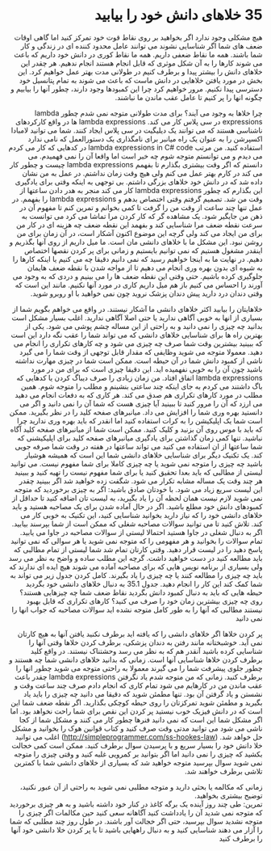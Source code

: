 <div dir='rtl'>
  <h1>
  35 خلاهای دانش خود را بیابید
  </h1>
  <p>
    هیچ مشکلی وجود ندارد اگر بخواهید بر روی نقاط قوت خود تمرکز کنید اما گاهی اوقات ضعف های شما اگر شناسایی نشوند می توانند عامل محدود کننده ای در زندگی و کار شما باشند. همه ما نقاط ضعفی داریم. همه ما نقاط کوری در دانش خود داریم که باعث می شوند کارها را به آن شکل موثری که قابل انجام هستند انجام ندهیم. هر چقدر این خلاهای دانش را بیشتر پیدا و برطرف کنیم در طولانی مدت بهتر عمل خواهیم کرد.
این بخش در مورد یافتن خلاهایی در دانش ماست که باعث می شوند به تمام پتانسیل خود دسترسی پیدا نکنیم. مرور خواهیم کرد چرا این کمبودها وجود دارند، چطور آنها را بیابیم و چگونه انها را پر کنیم تا عامل عقب ماندن ما نباشند.

چرا خلاها به وجود می آیند؟
برای مدت طولانی متوجه نمی شدم چطور lambda expressions در سی پلاس کار می کند. lambda expressions ها در واقع کارکردهای ناشناسی هستند که می توانند یک دیلیگیت در سی پلاس ایجاد کنند.  شما می توانید لامبادا اکسپرشن را به عنوان یک راه میانبر برای نامگذاری یک دستورالعمل که نامی ندارد استفاده کنید.
من مرتب lambda expressions in C# code در کدهایی که کار می کردم می دیدم و می توانستم متوجه شوم چه خبر است اما واقعا  آن را نمی فهمیدم. می دانستم که اگر وقت بیشتری بگذارم تا بفهمم lambda expressions چیست و چطور کار می کند در کارم بهتر عمل می کنم ولی هیچ وقت زمان نداشتم.
در عمل به من نشان داده شد که در دانش خود خلاهای بزرگی داشتم. بی توجهی به اینکه وقتی برای یادگیری این بگذارم که چطور  lambda expressions  کار می کند منجر به هدر دادن ساعتها از وقت من شد. تصمیم گرفتم وقتی اختصاص بدهم و lambda expressions را بفهمم. در عمل تنها چند ساعت از وقت من را گرفت تا کمی بخوانم و تمرین کنم تا مفهوم آن در ذهن من جایگیر شود.
یک مشاهده گر که کار کردن مرا تماشا می کرد می توانست به سرعت نقطه ضعف مرا شناسایی کند و بفهمد این نقطه ضعف چه هزینه ای در کار من برای من ایجاد می کند ولی گرچه این موضوع اکنون آشکار است، در آن زمان برای من روشن نبود.
این مشکل ما با خلاهای دانشی مان است. ما میل داریم از روی آنها بگذریم و اینقدر مشغول هستیم که نمی توانیم بایستیم و زمانی برای پر کردن نقصها اختصاص دهیم. در نهایت ما به اینجا خواهیم رسید که نمی دانیم دقیقا چه می کنیم  یا اینکه کارها را به شیوه ای بدون بهره وری انجام می دهیم تا از مواجه شدن با نقطه ضعف هایمان جلوگیری کرده باشیم. 
حتی وقتی این نقطه ضعف ها را می بینیم و دردی که به وجود می آورند را احساس می کنیم باز هم میل داریم کاری در مورد آنها نکنیم. مانند این است که وقتی دندان درد دارید پیش دندان پزشک نروید چون نمی خواهید با او روبرو شوید.

خلاهایتان را بیابید
اکثر خلاهای دانشی ما آشکار نیستند. در واقع می خواهم بگویم شما از بسیاری از انها به خوبی آگاهی ندارید یا حتی اصلا آگاهی ندارید. اغلب بسیار مشکل است بدانید چه چیزی را نمی دانید و به راحتی از این مساله چشم پوشی می شود.
یکی از بهترین راه ها برای شناسایی خلاهای دانشی که می تواند شما را عقب نگه دارد این است که ببینید بیشترین وقت شما صرف چه چیزی می شود و چه کارهای تکراری را انجام می دهید. معمولا متوجه می شوید وظایفی که مقدار قابل توجهی از وقت شما را می گیرد ناشی از کمبود دانش شما در آن حیطه است. ممکن است شما در چیزی مهارت نداشته باشید چون آن را به خوبی نفهمیده اید. این دقیقا چیزی است که برای من در مورد lambda expressions اتفاق افتاد. من زمان زیادی را صرف دیباگ کردن یا کدهایی که باگ داشتند می کردم به جای اینکه چند ساعتی بنشینم و مطلب را متوجه شوم.
همین مطلب در مورد کارهای تکراری هم صدق می کند. هر کاری که به دفعات انجام می دهید می ارزد که آن را مرور کنید تا ببینید آیا چیزی هست که شما آن را نمی دانید و اگر می دانستید بهره وری شما را افزایش می داد. میانبرهای صفحه کلید را در نظر بگیرید. ممکن است شما یک اپلیکیشن را به کرات استفاده کنید اما انقدر که باید بهره وری ندارید چرا که باید با موس روی آن بزنید و کلیک کنید. ممکن است شما از میانبرهای صفحه کلید آگاه نباشید. تنها کمی زمان گذاشتن برای یادگیری میانبرهای صفحه کلید برای اپلیکیشنی که شما ساعتها از ان استفاده می کنید می تواند ساعتها در هفته در وقت شما صرفه جویی کند.
یک تکنیک دیگر برای شناسایی خلاهای دانشی شما این است که همیشه هوشیار باشید چه چیزی را متوجه نمی شوید یا چه چیزی کاملا برای شما مفهوم نیست. می توانید لیستی از مطالبی که باید بعدا تحقیق کنید یا برای شما مفهوم نیست را تهیه کنید و ببینید هر چند وقت یک مساله مشابه تکرار می شود. شگفت زده خواهید شد اگر ببینید چقدر این لیست سریع زیاد می شود. با خودتان صادق باشید: اگر به چیزی برخوردید که متوجه نمی شوید لازم نیست همان لحظه آن را یاد بگیرید، به لیست تان اضافه کنید  تا حداقل از کمبودهای دانش خود مطلع باشید.
اگر در حال آماده شدن برای یک مصاحبه هستید و باید خلاهای دانشی خود را که نیاز دارید بخوانید شناسایی کنید، این تکنیک به خوبی کار می کند. تلاش کنید تا می توانید سوالات مصاحبه شغلی که ممکن است از شما بپرسند بیابید. اگر به دنبال شغلی در جاوا هستید احتمالا لیستی از سوالات مصاحبه در جاوا می یابید. تمام سوالات را بخوانید و هر مفهومی را که متوجه نمی شوید یا هر سوالی که نمی توانید پاسخ دهید را در لیست قرار دهید. وقتی کارتان تمام شد شما لیستی از تمام مطالبی که باید مطالعه کنید در دست خواهید داشت. گرچه این مطلب ساده و واضح به نظر می رسد ولی بسیاری از برنامه نویس هایی که برای مصاحبه آماده می شوند هیچ ایده ای ندارند که باید چه چیزی را مطالعه کنند یا چه چیزی را یاد بگیرند. کامل کردن جدول زیر می تواند به شما کمک کند این کار را انجام دهید.
جدول 35.1  به دنبال خلاهای دانشی خود بگردید
حیطه هایی که باید به دنبال کمبود دانش بگردید
نقاط ضعف شما چه چیزهایی هستند؟
روی چه چیزی بیشترین زمان خود را صرف می کنید؟
کارهای تکراری که قابل بهبود نیستند
مطالبی که آنها را به طور کامل متوجه نشده اید
سوالات مصاحبه که جواب انها را نمی دانید





پر کردن خلاها
اگر خلاهای دانشی را که یافته اید برطرف نکنید یافتن آنها به هیچ کارتان نمی آید. خوشبختانه مانند رفتن به دندان پزشکی، برطرف کردن خلاها وقتی آنها را شناسایی کرده باشید آنقدر هم که به نظر می رسد وحشتناک نیستند.
در واقع کلید برطرف کردن خلاها شناسایی آنها است. زمانی که بدانید خلاهای دانشی شما چه هستند و چطور جلوی پیشرفت شما را می گیرند معمولا به راحتی متوجه می شوید چطور انها را برطرف کنید. زمانی که من متوجه شدم یاد نگرفتن lambda expressions چقدر باعث عقب ماندن من در کارهایم می شود تمام کاری که انجام دادم صرف چند ساعت وقت و نشستن و یاد گرفتن آن بود. 
تنها مطمئن شوید که دقیقا می دانید چه چیزی را باید یاد بگیرید و مطمئن شوید تمرکزتان را روی حیطه کوچکی بگذارید. اگر نقطه ضعف شما این است که در دانش فیزیک خوب نیستید پر کردن این نقص برای شما راحت نخواهد بود. اما اگر مشکل شما این است که نمی دانید فنرها چطور کار می کنند و مشکل شما از کجا ناشی می شود می توانید مدتی وقت صرف کنید و کتاب قوانین هوک را بخوانید و مشکل حل خواهد شد. (http://simpleprogrammer.com/ss-hookes-law)
 اغلب می توانید خلا دانش خود را بسیار سریع و با پرسیدن سوال برطرف کنید. ممکن است کمی خجالت بکشید که چیزی را نمی دانید اما اگر بتوانید بر کمرویی غلبه کنید و وقتی چیزی را متوجه نمی شوید سوال بپرسید متوجه خواهید شد که بسیاری از خلاهای دانشی شما با کمترین تلاشی برطرف خواهند شد.




زمانی که مکالمه یا بحثی دارید و متوجه مطلبی نمی شوید به راحتی از آن عبور نکنید، توضیح بیشتری بخواهید.	
تمرین:
طی چند روز آینده یک برگه کاغذ در کنار خود داشته باشید و به هر چیزی برخوردید که متوجه نمی شدید آن را یادداشت کنید
آگاهانه سعی کنید حین مکالمات اگر چیزی را متوجه نشدید سوال بپرسید، حتی اگر خجالت آور باشند.
در طول روز چند مطلبی که شما را آزار می دهند شناسایی کنید و به دنبال راههایی باشید تا با پر کردن خلا دانشی خود آنها را برطرف کنید




  </p>
  </div>
